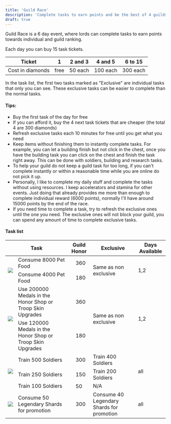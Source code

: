 ```yaml
---
title: 'Guild Race'
description: 'Complete tasks to earn points and be the best of 4 guilds'
draft: true
---
```


Guild Race is a 6 day event, where lords can complete tasks to earn points towards individual and guild ranking.

Each day you can buy 15 task tickets.

| Ticket | 1 | 2 and 3 | 4 and  5 | 6 to 15 | 
|--------|---|---|---|---|
| Cost in diamonds  | free | 50 each | 100 each |  300 each | 

In the task list, the first two tasks marked as "Exclusive" are individual tasks that only you can see. 
These exclusive tasks can be easier to complete than the normal tasks.

#### Tips:
  - Buy the first task of the day for free
  - If you can afford it, buy the 4 next task tickets that are cheaper (the total 4 are 300 diamonds)
  - Refresh exclusive tasks each 10 minutes for free until you get what you need
  - Keep items without finishing them to instantly complete tasks. For example, you can let a building finish but not click in the chest, once you have the building task you can click on the chest and finish the task right away. This can be done with soldiers, building and research tasks.
  - To help your guild do not keep a guild task for too long, if you can't complete instantly or within a reasonable time while you are online do not pick it up. 
  - Personally, I like to complete my daily stuff and complete the tasks without using resources. I keep accelerators and stamina for other events. Just doing that already provides me more than enough to complete individual reward (6000 points), normally I'll have around 15000 points by the end of the race.
  - If you need time to complete a task, try to refresh the exclusive ones until the one you need. The exclusive ones will not block your guild, you can spend any amount of time to complete exclusive tasks. 


#### Task list

<table class="guild-race text-center">
<thead>
<tr>
<th colspan="2">Task</th>
<th>Guild Honor</th>
<th>Exclusive</th>
<th>Days Available</th>
</tr>
</thead>
<tbody>

<tr>
<td rowspan="2"><img src="/images/guild-race/pet-food.webp"/></td>
<td class="legendary">Consume 8000 Pet Food</td>
<td class="legendary"><img src="/images/guild-race/guild-honor.webp" width="17" />360</td>
<td rowspan="2">Same as non exclusive</td>
<td rowspan="2">1,2</td>
</tr>
<tr>
<td class="epic">Consume 4000 Pet Food</td>
<td class="epic"><img src="/images/guild-race/guild-honor.webp" width="17" />180</td>
</tr>

<tr>
<td rowspan="2"><img src="/images/guild-race/honor-medal.webp"/></td>
<td class="legendary">Use 200000 Medals in the Honor Shop or Troop Skin Upgrades</td>
<td class="legendary"><img src="/images/guild-race/guild-honor.webp" width="17" />360</td>
<td rowspan="2">Same as non exclusive</td>
<td rowspan="2">1,2</td>
</tr>
<tr>
<td class="epic">Use 120000 Medals in the Honor Shop or Troop Skin Upgrades</td>
<td class="epic"><img src="/images/guild-race/guild-honor.webp" width="17" />180</td>
</tr>

<tr>
<td rowspan="3"><img src="/images/guild-race/soldiers.webp"/></td>
<td class="legendary">Train 500 Soldiers</td>
<td class="legendary"><img src="/images/guild-race/guild-honor.webp" width="17" />300</td>
<td class="legendary">Train 400 Soldiers</td>
<td rowspan="3">all</td>
</tr>
<tr>
<td class="epic">Train 250 Soldiers</td>
<td class="epic"><img src="/images/guild-race/guild-honor.webp" width="17" />150</td>
<td class="epic">Train 200 Soldiers</td>
</tr>
<tr>
<td class="rare">Train 100 Soldiers</td>
<td class="rare"><img src="/images/guild-race/guild-honor.webp" width="17" />50</td>
<td>N/A</td>
</tr>

<tr>
<td><img src="/images/guild-race/legendary-shard.webp"/></td>
<td class="legendary">Consume 50 Legendary Shards for promotion</td>
<td class="legendary"><img src="/images/guild-race/guild-honor.webp" width="17" />300</td>
<td class="legendary">Consume 40 Legendary Shards for promotion</td>
<td>all</td>
</tr>

</tbody>
</table>
